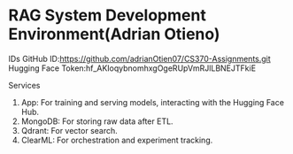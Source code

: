 # RAG System Development Environment(Adrian Otieno)

IDs
GitHub ID:https://github.com/adrianOtien07/CS370-Assignments.git
Hugging Face Token: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

Services
1. App: For training and serving models, interacting with the Hugging Face Hub.
2. MongoDB: For storing raw data after ETL.
3. Qdrant: For vector search.
4. ClearML: For orchestration and experiment tracking.

